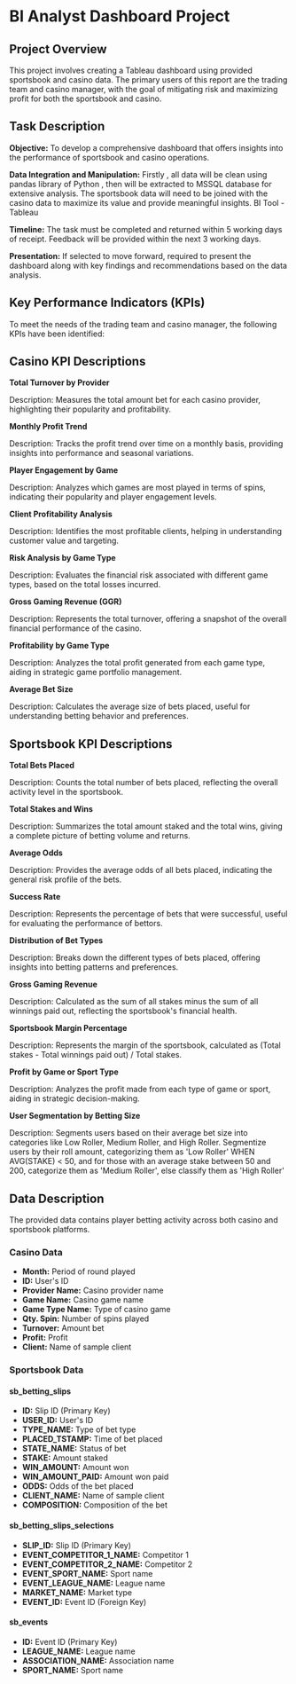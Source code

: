 # BI Analyst Dashboard Project

## Project Overview
This project involves creating a Tableau dashboard using provided sportsbook and casino data. The primary users of this report are the trading team and casino manager, with the goal of mitigating risk and maximizing profit for both the sportsbook and casino.

## Task Description
**Objective:** To develop a comprehensive dashboard that offers insights into the performance of sportsbook and casino operations.

**Data Integration and Manipulation:** Firstly , all data will be clean using pandas library of Python , then will be extracted to MSSQL database for extensive analysis. The sportsbook data will need to be joined with the casino data to maximize its value and provide meaningful insights. BI Tool - Tableau

**Timeline:** The task must be completed and returned within 5 working days of receipt. Feedback will be provided within the next 3 working days.

**Presentation:** If selected to move forward, required to present the dashboard along with key findings and recommendations based on the data analysis.

## Key Performance Indicators (KPIs)
To meet the needs of the trading team and casino manager, the following KPIs have been identified:

## Casino KPI Descriptions
**Total Turnover by Provider**

Description: Measures the total amount bet for each casino provider, highlighting their popularity and profitability.

**Monthly Profit Trend**

Description: Tracks the profit trend over time on a monthly basis, providing insights into performance and seasonal variations.

**Player Engagement by Game**

Description: Analyzes which games are most played in terms of spins, indicating their popularity and player engagement levels.

**Client Profitability Analysis**

Description: Identifies the most profitable clients, helping in understanding customer value and targeting.

**Risk Analysis by Game Type**

Description: Evaluates the financial risk associated with different game types, based on the total losses incurred.

**Gross Gaming Revenue (GGR)**

Description: Represents the total turnover, offering a snapshot of the overall financial performance of the casino.

**Profitability by Game Type**

Description: Analyzes the total profit generated from each game type, aiding in strategic game portfolio management.

**Average Bet Size**

Description: Calculates the average size of bets placed, useful for understanding betting behavior and preferences.


## Sportsbook KPI Descriptions

**Total Bets Placed**

Description: Counts the total number of bets placed, reflecting the overall activity level in the sportsbook.

**Total Stakes and Wins**

Description: Summarizes the total amount staked and the total wins, giving a complete picture of betting volume and returns.

**Average Odds**

Description: Provides the average odds of all bets placed, indicating the general risk profile of the bets.

**Success Rate**

Description: Represents the percentage of bets that were successful, useful for evaluating the performance of bettors.

**Distribution of Bet Types**

Description: Breaks down the different types of bets placed, offering insights into betting patterns and preferences.

**Gross Gaming Revenue**

Description: Calculated as the sum of all stakes minus the sum of all winnings paid out, reflecting the sportsbook's financial health.

**Sportsbook Margin Percentage**

Description: Represents the margin of the sportsbook, calculated as (Total stakes - Total winnings paid out) / Total stakes.

**Profit by Game or Sport Type**

Description: Analyzes the profit made from each type of game or sport, aiding in strategic decision-making.

**User Segmentation by Betting Size**

Description: Segments users based on their average bet size into categories like Low Roller, Medium Roller, and High Roller.
Segmentize users by their roll amount, categorizing them as 'Low Roller' WHEN AVG(STAKE) < 50, and for those with an average stake between 50 and 200, categorize them as 'Medium Roller', else classify them as 'High Roller'

## Data Description

The provided data contains player betting activity across both casino and sportsbook platforms.

### Casino Data
- **Month:** Period of round played
- **ID:** User's ID
- **Provider Name:** Casino provider name
- **Game Name:** Casino game name
- **Game Type Name:** Type of casino game
- **Qty. Spin:** Number of spins played
- **Turnover:** Amount bet
- **Profit:** Profit
- **Client:** Name of sample client

### Sportsbook Data
#### sb_betting_slips
- **ID:** Slip ID (Primary Key)
- **USER_ID:** User's ID
- **TYPE_NAME:** Type of bet type
- **PLACED_TSTAMP:** Time of bet placed
- **STATE_NAME:** Status of bet
- **STAKE:** Amount staked
- **WIN_AMOUNT:** Amount won
- **WIN_AMOUNT_PAID:** Amount won paid
- **ODDS:** Odds of the bet placed
- **CLIENT_NAME:** Name of sample client
- **COMPOSITION:** Composition of the bet

#### sb_betting_slips_selections
- **SLIP_ID:** Slip ID (Primary Key)
- **EVENT_COMPETITOR_1_NAME:** Competitor 1
- **EVENT_COMPETITOR_2_NAME:** Competitor 2
- **EVENT_SPORT_NAME:** Sport name
- **EVENT_LEAGUE_NAME:** League name
- **MARKET_NAME:** Market type
- **EVENT_ID:** Event ID (Foreign Key)

#### sb_events
- **ID:** Event ID (Primary Key)
- **LEAGUE_NAME:** League name
- **ASSOCIATION_NAME:** Association name
- **SPORT_NAME:** Sport name
